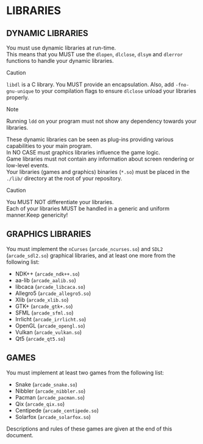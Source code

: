 # LIBRARIES

## DYNAMIC LIBRARIES
You must use dynamic libraries at run-time.  
This means that you MUST use the `dlopen`, `dlclose`, `dlsym` and `dlerror` functions to handle your dynamic libraries.  

> [!CAUTION]
> `libdl` is a C library. You MUST provide an encapsulation. Also, add `-fno-gnu-unique` to your compilation flags to ensure `dlclose` unload your libraries properly.

> [!NOTE]
> Running `ldd` on your program must not show any dependency towards your libraries.


These dynamic libraries can be seen as plug-ins providing various capabilities to your main program.  
In NO CASE must graphics libraries influence the game logic.  
Game libraries must not contain any information about screen rendering or low-level events.  
Your libraries (games and graphics) binaries (`*.so`) must be placed in the `./lib/` directory at the root of your repository.

> [!CAUTION]
> You MUST NOT differentiate your libraries.  
> Each of your libraries MUST be handled in a generic and uniform manner.Keep genericity!

## GRAPHICS LIBRARIES
You must implement the `nCurses` (`arcade_ncurses.so`) and `SDL2` (`arcade_sdl2.so`) graphical libraries, and at least one more from the following list:  

- NDK++ (`arcade_ndk++.so`)
- aa-lib (`arcade_aalib.so`)
- libcaca (`arcade_libcaca.so`)
- Allegro5 (`arcade_allegro5.so`)
- Xlib (`arcade_xlib.so`)
- GTK+ (`arcade_gtk+.so`)
- SFML (`arcade_sfml.so`)
- Irrlicht (`arcade_irrlicht.so`)
- OpenGL (`arcade_opengl.so`)
- Vulkan (`arcade_vulkan.so`)
- Qt5 (`arcade_qt5.so`)

## GAMES

You must implement at least two games from the following list:
- Snake (`arcade_snake.so`)
- Nibbler (`arcade_nibbler.so`)
- Pacman (`arcade_pacman.so`)
- Qix (`arcade_qix.so`)
- Centipede (`arcade_centipede.so`)
- Solarfox (`arcade_solarfox.so`)

Descriptions and rules of these games are given at the end of this document.